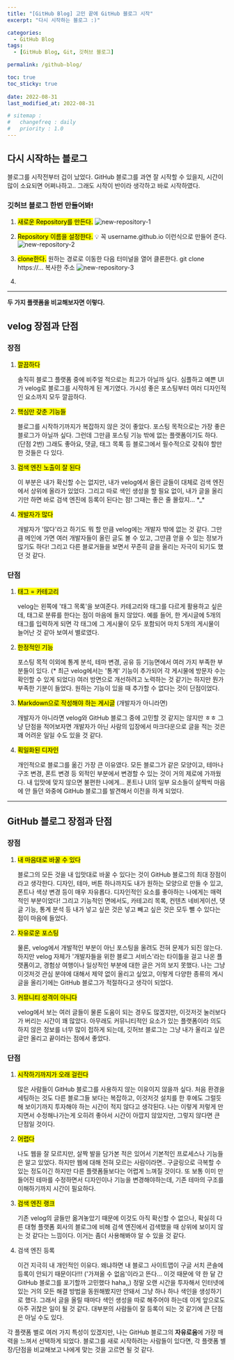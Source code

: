 ```yaml
---
title: "[GitHub Blog] 고민 끝에 GitHub 블로그 시작"
excerpt: "다시 시작하는 블로그 :)"

categories:
  - GitHub Blog
tags:
  - [GitHub Blog, Git, 깃허브 블로그]

permalink: /github-blog/

toc: true
toc_sticky: true
 
date: 2022-08-31
last_modified_at: 2022-08-31

# sitemap :
#   changefreq : daily
#   priority : 1.0
---
```


## 다시 시작하는 블로그

블로그를 시작전부터 겁이 났었다. GitHub 블로그를 과연 잘 시작할 수 있을지, 시간이 많이 소요되면 어쩌나하고..
그래도 시작이 반이라 생각하고 바로 시작하였다.



### 깃허브 블로그 한번 만들어봐!

1. <mark>새로운 Repository를 만든다.</mark>
![new-repository-1](../assets/images/posts_img/github-blog/new-repository-1.JPG)
2. <mark>Repository 이름을 설정한다.</mark>
💡 꼭 username.github.io 이런식으로 만들어 준다.
![new-repository-2](../assets/images/posts_img/github-blog/new-repository-2.jpg)
3. <mark>clone한다.</mark>
원하는 경로로 이동한 다음 터미널을 열어 클론한다.
git clone https://... 복사한 주소
![new-repository-3](../assets/images/posts_img/github-blog/new-repository-3.jpg)

4. 
---

**두 가지 플랫폼을 비교해보자면 이렇다.**

## velog 장점과 단점

### 장점

1. <mark>깔끔하다</mark>

    솔직히 블로그 플랫폼 중에 비주얼 적으로는 최고가 아닐까 싶다. 심플하고 예쁜 UI가 velog로 블로그를 시작하게 된 계기였다. 가시성 좋은 포스팅부터 여러 디자인적인 요소까지 모두 깔끔하다.

2. <mark>핵심만 갖춘 기능들</mark>

    블로그를 시작하기까지가 복잡하지 않은 것이 좋았다. 포스팅 목적으로는 가장 좋은 블로그가 아닐까 싶다. 그런데 그만큼 포스팅 기능 밖에 없는 플랫폼이기도 하다. (단점 2번) 그래도 좋아요, 댓글, 태그 목록 등 블로그에서 필수적으로 갖춰야 할만한 것들은 다 있다.

3. <mark>검색 엔진 노출이 잘 된다</mark>

    이 부분은 내가 확신할 수는 없지만, 내가 velog에서 올린 글들이 대체로 검색 엔진에서 상위에 올라가 있었다. 그리고 따로 색인 생성을 할 필요 없이, 내가 글을 올리기만 하면 바로 검색 엔진에 등록이 된다는 점! 그때는 좋은 줄 몰랐지... \*_\*

4. <mark>개발자가 많다</mark>

    개발자가 '많다'라고 하기도 뭐 할 만큼 velog에는 개발자 밖에 없는 것 같다. 그만큼 메인에 가면 여러 개발자들이 올린 글도 볼 수 있고, 그만큼 얻을 수 있는 정보가 많기도 하다! 그리고 다른 블로거들을 보면서 꾸준히 글을 올리는 자극이 되기도 했던 것 같다.


### 단점 

1. <mark>태그 = 카테고리</mark>

    velog는 왼쪽에 '태그 목록'을 보여준다. 카테고리와 태그를 다르게 활용하고 싶은데, 태그로 분류를 한다는 점이 마음에 들지 않았다. 예를 들어, 한 게시글에 5개의 태그를 입력하게 되면 각 태그에 그 게시물이 모두 포함되어 마치 5개의 게시물이 늘어난 것 같아 보여서 별로였다.

2. <mark>한정적인 기능</mark>

    포스팅 목적 이외에 통계 분석, 테마 변경, 공유 등 기능면에서 여러 가지 부족한 부분들이 있다. (* 최근 velog에서는 '통계' 기능이 추가되어 각 게시물에 방문자 수는 확인할 수 있게 되었다) 여러 방면으로 개선하려고 노력하는 것 같기는 하지만 뭔가 부족한 기분이 들었다. 원하는 기능이 있을 때 추가할 수 없다는 것이 단점이었다.


3. <mark>Markdown으로 작성해야 하는 게시글</mark> (개발자가 아니라면)

    개발자가 아니라면 velog와 GitHub 블로그 중에 고민할 것 같지는 않지만 ㅎㅎ 그냥 단점을 적어보자면 개발자가 아닌 사람의 입장에서 마크다운으로 글을 적는 것은 꽤 어려운 일일 수도 있을 것 같다.

4. <mark>획일화된 디자인</mark>

    개인적으로 블로그를 옮긴 가장 큰 이유였다. 모든 블로그가 같은 모양이고, 테마나 구조 변경, 폰트 변경 등 외적인 부분에서 변경할 수 있는 것이 거의 제로에 가까웠다. 내 입맛에 맞지 않으면 불편한 나에게... 폰트나 UI의 일부 요소들이 살짝씩 마음에 안 들던 와중에 GitHub 블로그를 발견해서 이전을 하게 되었다.

---

## GitHub 블로그 장점과 단점

### 장점

1. <mark>내 마음대로 바꿀 수 있다</mark>

    블로그의 모든 것을 내 입맛대로 바꿀 수 있다는 것이 GitHub 블로그의 최대 장점이라고 생각한다. 디자인, 테마, 버튼 하나까지도 내가 원하는 모양으로 만들 수 있고, 폰트나 색상 변경 등이 매우 자유롭다. 디자인적인 요소를 좋아하는 나에게는 매력적인 부분이었다! 그리고 기능적인 면에서도, 카테고리 목록, 컨텐츠 네비게이션, 댓글 기능, 통계 분석 등 내가 넣고 싶은 것은 넣고 빼고 싶은 것은 모두 뺄 수 있다는 점이 마음에 들었다.

2. <mark>자유로운 포스팅</mark>

    물론, velog에서 개발적인 부분이 아닌 포스팅을 올려도 전혀 문제가 되진 않는다. 하지만 velog 자체가 '개발자들을 위한 블로그 서비스'라는 타이틀을 걸고 나온 플랫폼이고, 경험상 여행이나 일상적인 부분에 대한 글은 거의 보지 못했다. 나는 그냥 이것저것 관심 분야에 대해서 제약 없이 올리고 싶었고, 이렇게 다양한 종류의 게시글을 올리기에는 GitHub 블로그가 적절하다고 생각이 되었다.

3. <mark>커뮤니티 성격이 아니다</mark>

    velog에서 보는 여러 글들이 물론 도움이 되는 경우도 많겠지만, 이것저것 눌러보다가 버리는 시간이 꽤 많았다. 아무래도 커뮤니티적인 요소가 있는 플랫폼이라 의도하지 않은 정보를 너무 많이 접하게 되는데, 깃허브 블로그는 그냥 내가 올리고 싶은 글만 올리고 끝이라는 점에서 좋았다.


### 단점

1. <mark>시작하기까지가 오래 걸린다</mark>

    많은 사람들이 GitHub 블로그를 사용하지 않는 이유이지 않을까 싶다. 처음 환경을 세팅하는 것도 다른 블로그들 보다는 복잡하고, 이것저것 설치를 한 후에도 그럴듯해 보이기까지 투자해야 하는 시간이 적지 않다고 생각된다. 나는 이렇게 저렇게 만지면서 수정해나가는게 오히려 좋아서 시간이 아깝지 않았지만, 그렇지 않다면 큰 단점일 것이다.

2. <mark>어렵다</mark>

    나도 웹을 잘 모르지만, 살짝 발을 담가본 적은 있어서 기본적인 프로세스나 기능들은 알고 있었다. 하지만 웹에 대해 전혀 모르는 사람이라면.. 구글링으로 극복할 수 있는 정도이긴 하지만 다른 플랫폼들보다는 어렵게 느껴질 것이다. 또 보통 이미 만들어진 테마를 수정하면서 디자인이나 기능을 변경해야하는데, 기존 테마의 구조를 이해하기까지 시간이 필요하다.

3. <mark>검색 엔진 랭크</mark>

    기존 velog의 글들만 옮겨놓았기 때문에 이것도 아직 확신할 수 없으나, 확실히 다른 대형 플랫폼 회사의 블로그에 비해 검색 엔진에서 검색했을 때 상위에 보이지 않는 것 같다는 느낌이다. 이거는 좀더 사용해봐야 알 수 있을 것 같다.
 
4. 검색 엔진 등록

    이건 지극히 내 개인적인 이유다. 왜냐하면 내 블로그 사이트맵이 구글 서치 콘솔에 등록이 안되기 때문이다!!! ('가져올 수 없음'이라고 뜬다... 이것 때문에 약 한 달 간 GitHub 블로그를 포기할까 고민했다 haha,,) 정말 오랜 시간을 투자해서 인터넷에 있는 거의 모든 해결 방법을 동원해봤지만 안돼서 그냥 하나 하나 색인을 생성하기로 했다. 그래서 글을 올릴 때마다 색인 생성을 따로 해주어야 하는데 이게 앞으로도 아주 귀찮은 일이 될 것 같다. 대부분의 사람들이 잘 등록이 되는 것 같기에 큰 단점은 아닐 수도 있다.


각 플랫폼 별로 여러 가지 특성이 있겠지만, 나는 GitHub 블로그의 **자유로움**에 가장 매력을 느껴서 선택하게 되었다.
블로그를 새로 시작하려는 사람들이 있다면, 각 플랫폼 별 장/단점을 비교해보고 나에게 맞는 것을 고르면 될 것 같다.
